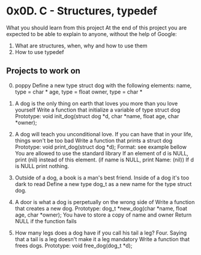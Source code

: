 # 0x0D. C - Structures, typedef

What you should learn from this project
At the end of this project you are expected to be able to explain to anyone,
without the help of Google:
1. What are structures, when, why and how to use them
2. How to use typedef

## Projects to work on

0. poppy
Define a new type struct dog with the following elements:
name, type = char *
age, type = float
owner, type = char *

1. A dog is the only thing on earth that loves you more than you love yourself
Write a function that initialize a variable of type struct dog
Prototype: void init_dog(struct dog *d, char *name, float age, char *owner);

2. A dog will teach you unconditional love. If you can have that in your life,
things won't be too bad
Write a function that prints a struct dog
Prototype: void print_dog(struct dog *d);
Format: see example bellow
You are allowed to use the standard library
If an element of d is NULL, print (nil) instead of this element.
(if name is NULL, print Name: (nil))
If d is NULL print nothing.

3. Outside of a dog, a book is a man's best friend. Inside of a dog it's too
dark to read
Define a new type dog_t as a new name for the type struct dog.

4. A door is what a dog is perpetually on the wrong side of
Write a function that creates a new dog.
Prototype: dog_t *new_dog(char *name, float age, char *owner);
You have to store a copy of name and owner
Return NULL if the function fails

5. How many legs does a dog have if you call his tail a leg? Four. Saying that a
tail is a leg doesn't make it a leg mandatory
Write a function that frees dogs.
Prototype: void free_dog(dog_t *d);
